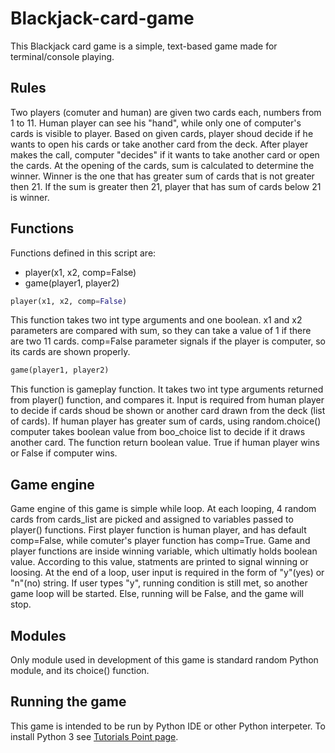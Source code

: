 # Blackjack-card-game
This Blackjack card game is a simple, text-based game made for terminal/console playing. 

## Rules
Two players (comuter and human) are given two cards each, numbers from 1 to 11. 
Human player can see his "hand", while only one of computer's cards is visible to player. Based on given cards, player shoud decide if he wants to open his cards or take another card from the deck.
After player makes the call, computer "decides" if it wants to take another card or open the cards. At the opening of the cards, sum is calculated to determine the winner.
Winner is the one that has greater sum of cards that is not greater then 21. If the sum is greater then 21, player that has sum of cards below 21 is winner.

## Functions
Functions defined in this script are:
- player(x1, x2, comp=False)
- game(player1, player2)
```python
player(x1, x2, comp=False)
```
This function takes two int type arguments and one boolean. x1 and x2 parameters are compared with sum, so they can take a value of 1 if there are two 11 cards.
comp=False parameter signals if the player is computer, so its cards are shown properly.

```python
game(player1, player2)
```
This function is gameplay function. It takes two int type arguments returned from player() function, and compares it. Input is required from human player to decide if cards shoud be shown or another card drawn from the deck (list of cards).
If human player has greater sum of cards, using random.choice() computer takes boolean value from boo_choice list to decide if it draws another card.
The function return boolean value. True if human player wins or False if computer wins.

## Game engine
Game engine of this game is simple while loop. At each looping, 4 random cards from cards_list are picked and assigned to variables passed to player() functions. 
First player function is human player, and has default comp=False, while comuter's player function has comp=True.  Game and player functions are inside winning variable, which ultimatly holds boolean value.
According to this value, statments are printed to signal winning or loosing. 
At the end of a loop, user input is required in the form of "y"(yes) or "n"(no) string. If user types "y", running condition is still met, so another game loop will be started. Else, running will be False, and the game will stop.

## Modules
Only module used in development of this game is standard random Python module, and its choice() function.

## Running the game
This game is intended to be run by Python IDE or other Python interpeter. 
To install Python 3 see [Tutorials Point page](https://www.tutorialspoint.com/how-to-install-python-in-windows).
